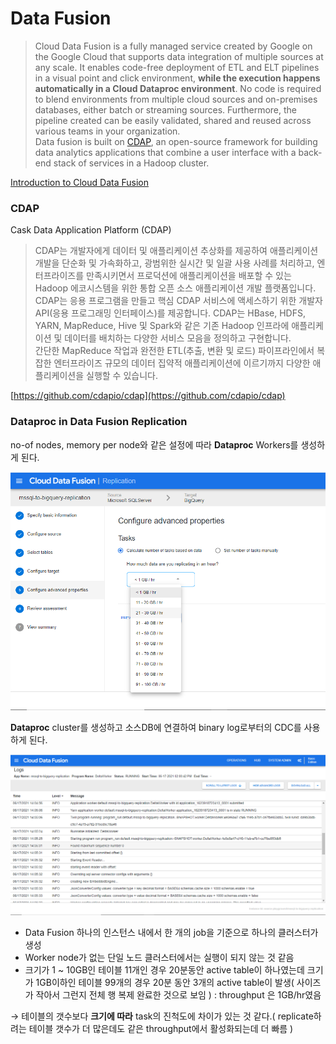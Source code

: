 # Data Fusion


> Cloud Data Fusion is a fully managed service created by Google on the Google Cloud that supports data integration of multiple sources at any scale. It enables code-free deployment of ETL and ELT pipelines in a visual point and click environment, **while the execution happens automatically in a Cloud Dataproc environment**. No code is required to blend environments from multiple cloud sources and on-premises databases, either batch or streaming sources. Furthermore, the pipeline created can be easily validated, shared and reused across various teams in your organization.  
Data fusion is built on [CDAP](https://cdap.io/), an open-source framework for building data analytics applications that combine a user interface with a back-end stack of services in a Hadoop cluster.

[Introduction to Cloud Data Fusion](https://datadice.medium.com/introduction-to-cloud-data-fusion-1e2a3c2bf5ca)

### CDAP
Cask Data Application Platform (CDAP)
>CDAP는 개발자에게 데이터 및 애플리케이션 추상화를 제공하여 애플리케이션 개발을 단순화 및 가속화하고, 광범위한 실시간 및 일괄 사용 사례를 처리하고, 엔터프라이즈를 만족시키면서 프로덕션에 애플리케이션을 배포할 수 있는 Hadoop 에코시스템을 위한 통합 오픈 소스 애플리케이션 개발 플랫폼입니다.  
CDAP는 응용 프로그램을 만들고 핵심 CDAP 서비스에 액세스하기 위한 개발자 API(응용 프로그래밍 인터페이스)를 제공합니다. CDAP는 HBase, HDFS, YARN, MapReduce, Hive 및 Spark와 같은 기존 Hadoop 인프라에 애플리케이션 및 데이터를 배치하는 다양한 서비스 모음을 정의하고 구현합니다.  
간단한 MapReduce 작업과 완전한 ETL(추출, 변환 및 로드) 파이프라인에서 복잡한 엔터프라이즈 규모의 데이터 집약적 애플리케이션에 이르기까지 다양한 애플리케이션을 실행할 수 있습니다.


[https://github.com/cdapio/cdap](https://github.com/cdapio/cdap)

### Dataproc in Data Fusion Replication

no-of nodes, memory per node와 같은 설정에 따라 **Dataproc** Workers를 생성하게 된다.

![Untitled](Untitled1.png)

**Dataproc** cluster를 생성하고 소스DB에 연결하여 binary log로부터의 CDC를 사용하게 된다.


![Untitled](Untitled2.png)



- Data Fusion 하나의 인스턴스 내에서 한 개의 job을 기준으로 하나의 클러스터가 생성
- Worker node가 없는 단일 노드 클러스터에서는 실행이 되지 않는 것 같음
- 크기가 1 ~ 10GB인 테이블 11개인 경우 20분동안 active table이 하나였는데 크기가 1GB이하인 테이블 99개의 경우 20분 동안 3개의 active table이 발생( 사이즈가 작아서 그런지 전체 행 복제 완료한 것으로 보임 ) : throughput 은 1GB/hr였음

→  테이블의 갯수보다 **크기에 따라** task의 진척도에 차이가 있는 것 같다.( replicate하려는 테이블 갯수가 더 많은데도 같은 throughput에서 활성화되는데 더 빠름 )